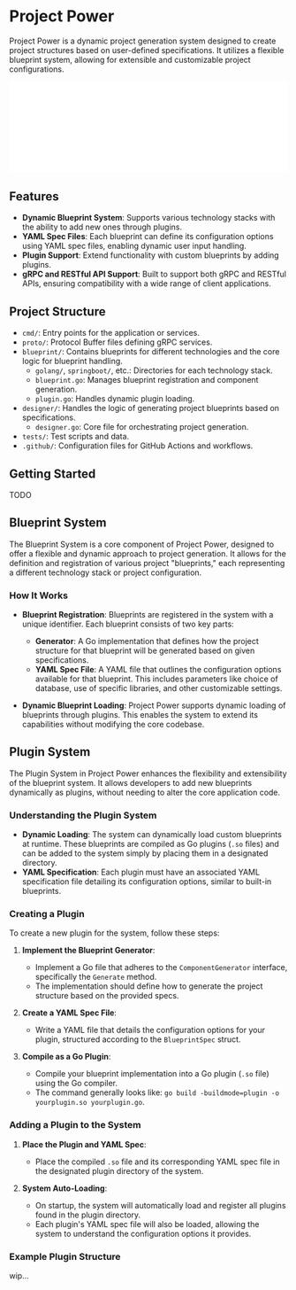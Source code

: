 # Project Power

Project Power is a dynamic project generation system designed to create project structures based on user-defined specifications. It utilizes a flexible blueprint system, allowing for extensible and customizable project configurations.

<center>
<img src="docs/assets/power.png" />
</center>

## Features

- **Dynamic Blueprint System**: Supports various technology stacks with the ability to add new ones through plugins.
- **YAML Spec Files**: Each blueprint can define its configuration options using YAML spec files, enabling dynamic user input handling.
- **Plugin Support**: Extend functionality with custom blueprints by adding plugins.
- **gRPC and RESTful API Support**: Built to support both gRPC and RESTful APIs, ensuring compatibility with a wide range of client applications.

## Project Structure

- `cmd/`: Entry points for the application or services.
- `proto/`: Protocol Buffer files defining gRPC services.
- `blueprint/`: Contains blueprints for different technologies and the core logic for blueprint handling.
    - `golang/`, `springboot/`, etc.: Directories for each technology stack.
    - `blueprint.go`: Manages blueprint registration and component generation.
    - `plugin.go`: Handles dynamic plugin loading.
- `designer/`: Handles the logic of generating project blueprints based on specifications.
    - `designer.go`: Core file for orchestrating project generation.
- `tests/`: Test scripts and data.
- `.github/`: Configuration files for GitHub Actions and workflows.

## Getting Started

TODO

## Blueprint System

The Blueprint System is a core component of Project Power, designed to offer a flexible and dynamic approach to project generation. It allows for the definition and registration of various project "blueprints," each representing a different technology stack or project configuration.

### How It Works

- **Blueprint Registration**: Blueprints are registered in the system with a unique identifier. Each blueprint consists of two key parts:
    - **Generator**: A Go implementation that defines how the project structure for that blueprint will be generated based on given specifications.
    - **YAML Spec File**: A YAML file that outlines the configuration options available for that blueprint. This includes parameters like choice of database, use of specific libraries, and other customizable settings.

- **Dynamic Blueprint Loading**: Project Power supports dynamic loading of blueprints through plugins. This enables the system to extend its capabilities without modifying the core codebase.

## Plugin System

The Plugin System in Project Power enhances the flexibility and extensibility of the blueprint system. It allows developers to add new blueprints dynamically as plugins, without needing to alter the core application code.

### Understanding the Plugin System

- **Dynamic Loading**: The system can dynamically load custom blueprints at runtime. These blueprints are compiled as Go plugins (`.so` files) and can be added to the system simply by placing them in a designated directory.
- **YAML Specification**: Each plugin must have an associated YAML specification file detailing its configuration options, similar to built-in blueprints.

### Creating a Plugin

To create a new plugin for the system, follow these steps:

1. **Implement the Blueprint Generator**:
    - Implement a Go file that adheres to the `ComponentGenerator` interface, specifically the `Generate` method.
    - The implementation should define how to generate the project structure based on the provided specs.

2. **Create a YAML Spec File**:
    - Write a YAML file that details the configuration options for your plugin, structured according to the `BlueprintSpec` struct.

3. **Compile as a Go Plugin**:
    - Compile your blueprint implementation into a Go plugin (`.so` file) using the Go compiler.
    - The command generally looks like: `go build -buildmode=plugin -o yourplugin.so yourplugin.go`.

### Adding a Plugin to the System

1. **Place the Plugin and YAML Spec**:
    - Place the compiled `.so` file and its corresponding YAML spec file in the designated plugin directory of the system.

2. **System Auto-Loading**:
    - On startup, the system will automatically load and register all plugins found in the plugin directory.
    - Each plugin's YAML spec file will also be loaded, allowing the system to understand the configuration options it provides.

### Example Plugin Structure

wip...
